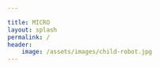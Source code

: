 ```yaml
---

title: MICRO
layout: splash
permalink: /
header:
    image: /assets/images/child-robot.jpg
---
```

